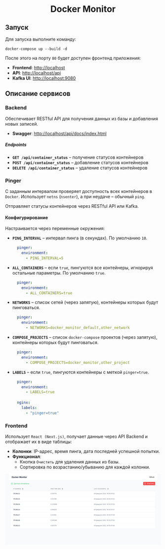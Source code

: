 <p align="center">
    <h1 align="center">Docker Monitor</h1>
</p>

## Запуск

Для запуска выполните команду:

```shell
docker-compose up --build -d
```

После этого на порту `80` будет доступен фронтенд приложения:

- **Frontend**: [http://localhost](http://localhost)
- **API**: [http://localhost/api](http://localhost/api/docs/index.html)
- **Kafka UI**: [http://localhost:9080](http://localhost:9080)

## Описание сервисов

### Backend

Обеспечивает RESTful API для получения данных из базы и добавления новых записей.

- **Swagger**: [http://localhost/api/docs/index.html](http://localhost/api/docs/index.html)

##### Endpoints

- **`GET /api/container_status`** – получение статусов контейнеров
- **`POST /api/container_status`** – добавление статусов контейнеров
- **`DELETE /api/container_status`** – удаление статусов контейнеров

### Pinger

С заданным интервалом проверяет доступность всех контейнеров в `Docker`. Использует `netns` (`nsenter`), а при неудаче –
обычный `ping`.

Отправляет статусы контейнеров через RESTful API или Kafka.

#### Конфигурирование

Настраивается через переменные окружения:

- **`PING_INTERVAL`** – интервал пинга (в секундах). По умолчанию `10`.

  ```yaml
    pinger:
      environment:
        - PING_INTERVAL=5
  ```

- **`ALL_CONTAINERS`** – если `true`, пингуются все контейнеры, игнорируя остальные параметры. По умолчанию `true`.

  ```yaml
    pinger:
      environment:
        - ALL_CONTAINERS=true
  ```

- **`NETWORKS`** – список сетей (через запятую), контейнеры которых будут пинговаться.

  ```yaml
    pinger:
      environment:
        - NETWORKS=docker_monitor_default,other_network
  ```

- **`COMPOSE_PROJECTS`** – список `docker-compose` проектов (через запятую), контейнеры которых будут пинговаться.

  ```yaml
    pinger:
      environment:
        - COMPOSE_PROJECTS=docker_monitor,other_project
  ```

- **`LABELS`** – если `true`, пингуются контейнеры с меткой `pinger=true`.

  ```yaml
    pinger:
      environment:
        - LABELS=true

    nginx:
      labels:
        - "pinger=true"
  ```

### Frontend

Использует `React (Next.js)`, получает данные через API Backend и отображает их в виде таблицы:

- **Колонки**: IP-адрес, время пинга, дата последней успешной попытки.
- **Функционал**:
    - Кнопка `Очистить` для удаления данных из базы.
    - Сортировка по возрастанию/убыванию для каждой колонки.

<p align="center">
    <img src="images/index_page.png" />
</p>

